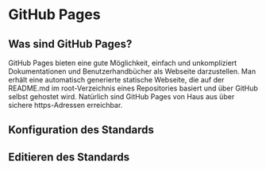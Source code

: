 # GitHub Pages

## Was sind GitHub Pages?

GitHub Pages bieten eine gute Möglichkeit, einfach und unkompliziert Dokumentationen und Benutzerhandbücher als Webseite darzustellen. Man erhält eine automatisch generierte statische Webseite, die auf der README.md im root-Verzeichnis eines Repositories basiert und über GitHub selbst gehostet wird. Natürlich sind GitHub Pages von Haus aus über sichere https-Adressen erreichbar.

## Konfiguration des Standards

## Editieren des Standards
